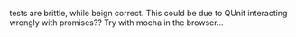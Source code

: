 tests are brittle, while beign correct. This could be due to QUnit interacting wrongly with 
promises?? Try with mocha in the browser...
